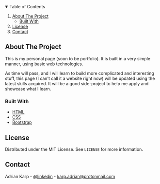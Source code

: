 <details open="open">
  <summary>Table of Contents</summary>
  <ol>
    <li>
      <a href="#about-the-project">About The Project</a>
      <ul>
        <li><a href="#built-with">Built With</a></li>
      </ul>
    </li>
    <li><a href="#license">License</a></li>
    <li><a href="#contact">Contact</a></li>
  </ol>
</details>



<!-- ABOUT THE PROJECT -->
## About The Project

This is my personal page (soon to be portfolio). It is built in a very simple manner, using basic web technologies.

As time will pass, and I will learn to build more complicated and interesting stuff, this page (I can't call it a website right now) will be updated using the latest skills acquired.
It will be a good side-project to help me apply and showcase what I learn.

### Built With

* [HTML](https://developer.mozilla.org/en-US/docs/Web/HTML)
* [CSS](https://developer.mozilla.org/en-US/docs/Web/CSS)
* [Bootstrap](https://getbootstrap.com)



<!-- LICENSE -->
## License

Distributed under the MIT License. See `LICENSE` for more information.



<!-- CONTACT -->
## Contact

Adrian Karp - [@linkedin](https://www.linkedin.com/in/adrian-karp/) - karp.adrian@protonmail.com

